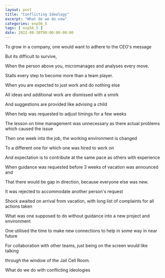 ```yaml
---
layout: post
title: "Conflicting Ideology"
excerpt: "What do we do now"
categories: exp56_5
tags: [ exp56_5 ]
date: 2022-08-30T00:00:00-00:00
---
```


To grow in a company, one would want to adhere to the CEO's message

But its difficult to survive,

When the person above you, micromanages and analyses every move.

Stalls every step to become more than a team player.

When you are expected to just work and do nothing else

All ideas and additional work are dismissed with a smirk 

And suggestions are provided like advising a child

When help was requested to adjust timings for a few weeks

The lesson on time management was unnecessary as there actual problems which caused the issue

Then one week into the job, the working environment is changed

To a different one for which one was hired to work on

And expectation is to contribute at the same pace as others with experience

When guidance was requested before 3 weeks of vacation was announced and 

That there would be gap in direction, because everyone else was new.

It was rejected to accommodate another person's request

Shock awaited on arrival from vacation, with long list of complaints for all actions taken

What was one supposed to do without guidance into a new project and environment

One utilised the time to make new connections to help in some way in near future

For collaboration with other teams, just being on the screen would like talking 

through the window of the Jail Cell Room.

What do we do with conflicting ideologies
